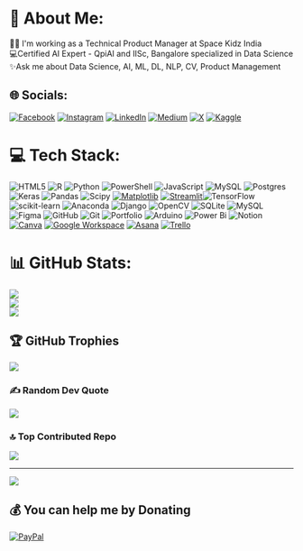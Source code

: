 # 💫 About Me:
👨‍💻 I'm working as a Technical Product Manager at Space Kidz India<br>💻Certified AI Expert - QpiAI and IISc, Bangalore specialized in Data Science<br> ✨Ask me about Data Science, AI, ML, DL, NLP, CV, Product Management


## 🌐 Socials:
[![Facebook](https://img.shields.io/badge/Facebook-%231877F2.svg?logo=Facebook&logoColor=white)](https://facebook.com/SriramAIexpert) [![Instagram](https://img.shields.io/badge/Instagram-%23E4405F.svg?logo=Instagram&logoColor=white)](https://instagram.com/its_sriramhere) [![LinkedIn](https://img.shields.io/badge/LinkedIn-%230077B5.svg?logo=linkedin&logoColor=white)](https://linkedin.com/in/sriram-aiexpert) [![Medium](https://img.shields.io/badge/Medium-12100E?logo=medium&logoColor=white)](https://medium.com/@sriramramakrishnan.aiexpert) [![X](https://img.shields.io/badge/X-black.svg?logo=X&logoColor=white)](https://x.com/Sriram1618) [![Kaggle](https://img.shields.io/badge/Kaggle-%2320BEFF.svg?&logo=Kaggle&logoColor=white)](https://www.kaggle.com/sriram1618)

# 💻 Tech Stack:
![HTML5](https://img.shields.io/badge/html5-%23E34F26.svg?style=for-the-badge&logo=html5&logoColor=white) ![R](https://img.shields.io/badge/r-%23276DC3.svg?style=for-the-badge&logo=r&logoColor=white) ![Python](https://img.shields.io/badge/python-3670A0?style=for-the-badge&logo=python&logoColor=ffdd54) ![PowerShell](https://img.shields.io/badge/PowerShell-%235391FE.svg?style=for-the-badge&logo=powershell&logoColor=white) ![JavaScript](https://img.shields.io/badge/javascript-%23323330.svg?style=for-the-badge&logo=javascript&logoColor=%23F7DF1E) ![MySQL](https://img.shields.io/badge/mysql-4479A1.svg?style=for-the-badge&logo=mysql&logoColor=white) ![Postgres](https://img.shields.io/badge/postgres-%23316192.svg?style=for-the-badge&logo=postgresql&logoColor=white) ![Keras](https://img.shields.io/badge/Keras-%23D00000.svg?style=for-the-badge&logo=Keras&logoColor=white) ![Pandas](https://img.shields.io/badge/pandas-%23150458.svg?style=for-the-badge&logo=pandas&logoColor=white) ![Scipy](https://img.shields.io/badge/SciPy-%230C55A5.svg?style=for-the-badge&logo=scipy&logoColor=%white)  [![Matplotlib](https://img.shields.io/badge/Matplotlib-%23ffffff.svg?style=for-the-badge&logo=matplotlib&logoColor=black)](https://matplotlib.org) [![Streamlit](https://img.shields.io/badge/Streamlit-FF4B4B?style=for-the-badge&logo=streamlit&logoColor=white)](https://streamlit.io)![TensorFlow](https://img.shields.io/badge/TensorFlow-%23FF6F00.svg?style=for-the-badge&logo=TensorFlow&logoColor=white) ![scikit-learn](https://img.shields.io/badge/scikit--learn-%23F7931E.svg?style=for-the-badge&logo=scikit-learn&logoColor=white) ![Anaconda](https://img.shields.io/badge/Anaconda-%2344A833.svg?style=for-the-badge&logo=anaconda&logoColor=white) ![Django](https://img.shields.io/badge/django-%23092E20.svg?style=for-the-badge&logo=django&logoColor=white) ![OpenCV](https://img.shields.io/badge/opencv-%23white.svg?style=for-the-badge&logo=opencv&logoColor=white) ![SQLite](https://img.shields.io/badge/sqlite-%2307405e.svg?style=for-the-badge&logo=sqlite&logoColor=white) ![MySQL](https://img.shields.io/badge/mysql-4479A1.svg?style=for-the-badge&logo=mysql&logoColor=white) ![Figma](https://img.shields.io/badge/figma-%23F24E1E.svg?style=for-the-badge&logo=figma&logoColor=white) ![GitHub](https://img.shields.io/badge/github-%23121011.svg?style=for-the-badge&logo=github&logoColor=white) ![Git](https://img.shields.io/badge/git-%23F05033.svg?style=for-the-badge&logo=git&logoColor=white) ![Portfolio](https://img.shields.io/badge/Portfolio-%23000000.svg?style=for-the-badge&logo=firefox&logoColor=#FF7139) ![Arduino](https://img.shields.io/badge/-Arduino-00979D?style=for-the-badge&logo=Arduino&logoColor=white) ![Power Bi](https://img.shields.io/badge/power_bi-F2C811?style=for-the-badge&logo=powerbi&logoColor=black) ![Notion](https://img.shields.io/badge/Notion-%23000000.svg?style=for-the-badge&logo=notion&logoColor=white) [![Canva](https://img.shields.io/badge/Canva-%2300C4CC.svg?style=for-the-badge&logo=Canva&logoColor=white)](https://www.canva.com) [![Google Workspace](https://img.shields.io/badge/Google%20Workspace-4285F4?style=for-the-badge&logo=google&logoColor=white)](https://workspace.google.com) [![Asana](https://img.shields.io/badge/Asana-273347?style=for-the-badge&logo=asana&logoColor=white)](https://asana.com) [![Trello](https://img.shields.io/badge/Trello-0052CC?style=for-the-badge&logo=trello&logoColor=white)](https://trello.com)




# 📊 GitHub Stats:
![](https://github-readme-stats.vercel.app/api?username=Sriram-atgithub&theme=dark&hide_border=false&include_all_commits=true&count_private=false)<br/>
![](https://github-readme-streak-stats.herokuapp.com/?user=Sriram-atgithub&theme=dark&hide_border=false)<br/>
![](https://github-readme-stats.vercel.app/api/top-langs/?username=Sriram-atgithub&theme=dark&hide_border=false&include_all_commits=true&count_private=false&layout=compact)

## 🏆 GitHub Trophies
![](https://github-profile-trophy.vercel.app/?username=Sriram-atgithub&theme=radical&no-frame=false&no-bg=false&margin-w=4)

### ✍️ Random Dev Quote
![](https://quotes-github-readme.vercel.app/api?type=horizontal&theme=radical)

### 🔝 Top Contributed Repo
![](https://github-contributor-stats.vercel.app/api?username=Sriram-atgithub&limit=5&theme=dark&combine_all_yearly_contributions=true)

---
[![](https://visitcount.itsvg.in/api?id=Sriram-atgithub&icon=0&color=0)](https://visitcount.itsvg.in)

  ## 💰 You can help me by Donating
  [![PayPal](https://img.shields.io/badge/PayPal-00457C?style=for-the-badge&logo=paypal&logoColor=white)](https://paypal.me/https://www.paypal.me/atSriramRamakrishnan) 

  
<!-- Proudly created with GPRM ( https://gprm.itsvg.in ) -->
